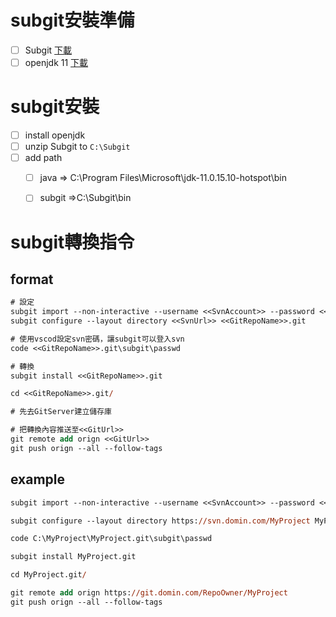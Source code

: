 # subgit安裝準備
- [ ] Subgit [下載](https://subgit.com/download)
- [ ] openjdk 11 [下載](https://www.microsoft.com/openjdk)

# subgit安裝
- [ ] install openjdk 
- [ ] unzip Subgit to `C:\Subgit`
- [ ] add path
  - [ ] java   => C:\Program Files\Microsoft\jdk-11.0.15.10-hotspot\bin
  - [ ] subgit =>C:\Subgit\bin


# subgit轉換指令

## format
```ps
# 設定
subgit import --non-interactive --username <<SvnAccount>> --password <<SvnPassword>> --svn-url <<SvnUrl>>
subgit configure --layout directory <<SvnUrl>> <<GitRepoName>>.git

# 使用vscod設定svn密碼，讓subgit可以登入svn
code <<GitRepoName>>.git\subgit\passwd

# 轉換
subgit install <<GitRepoName>>.git

cd <<GitRepoName>>.git/

# 先去GitServer建立儲存庫

# 把轉換內容推送至<<GitUrl>>
git remote add orign <<GitUrl>>
git push orign --all --follow-tags
```

## example
```ps
subgit import --non-interactive --username <<SvnAccount>> --password <<SvnPassword>> --svn-url https://svn.domin.com/MyProject 

subgit configure --layout directory https://svn.domin.com/MyProject MyProject.git

code C:\MyProject\MyProject.git\subgit\passwd

subgit install MyProject.git

cd MyProject.git/

git remote add orign https://git.domin.com/RepoOwner/MyProject
git push orign --all --follow-tags
```
